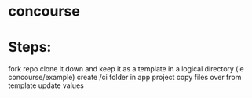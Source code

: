 # concourse

# Steps:
fork repo
clone it down and keep it as a template in a logical directory (ie concourse/example)
create /ci folder in app project
copy files over from template
update values  
